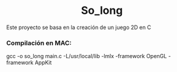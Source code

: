 <h1 align="center">So_long</h1>
<p>Este proyecto se basa en la creación de un juego 2D en C</p>
<h3>Compilación en MAC:</h3>
<p>gcc -o so_long main.c -L/usr/local/lib -lmlx -framework OpenGL -framework AppKit</p>

